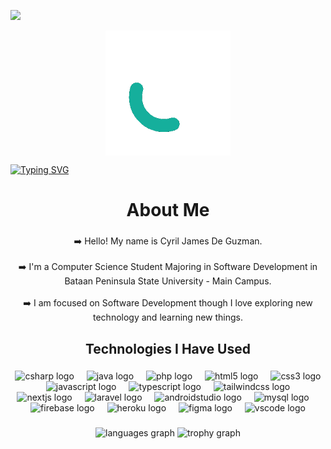 [![](https://visitcount.itsvg.in/api?id=Quinchy&icon=5&color=9)](https://visitcount.itsvg.in)

<div align="center">

<img align="center" style="width:200px;" src="image/QuinchY.gif"/>

</div>

<a href="https://git.io/typing-svg"><img src="https://readme-typing-svg.demolab.com?font=Geist+Mono&weight=600&size=35&pause=1000&color=6CFFDA&center=true&vCenter=true&width=1000&height=100&lines=Cyril+James+De+Guzman" alt="Typing SVG" /></a>

<h1 align="center">About Me</h1>

###

<p align="center">➡️ Hello! My name is Cyril James De Guzman.  <br><br>➡️ I'm a Computer Science Student Majoring in Software Development in Bataan Peninsula State University - Main Campus.<br><br>➡️ I am focused on Software Development though I love exploring new technology and learning new things.</p>

###

###

<h2 align="center">Technologies I Have Used</h2>

###

<div align="center">
  <img src="https://skillicons.dev/icons?i=cs" height="40" alt="csharp logo"  />
  <img width="12" />
  <img src="https://skillicons.dev/icons?i=java" height="40" alt="java logo"  />
  <img width="12" />
  <img src="https://skillicons.dev/icons?i=php" height="40" alt="php logo"  />
  <img width="12" />
  <img src="https://skillicons.dev/icons?i=html" height="40" alt="html5 logo"  />
  <img width="12" />
  <img src="https://skillicons.dev/icons?i=css" height="40" alt="css3 logo"  />
  <img width="12" />
  <img src="https://skillicons.dev/icons?i=js" height="40" alt="javascript logo"  />
  <img width="12" />
  <img src="https://skillicons.dev/icons?i=ts" height="40" alt="typescript logo"  />
  <img width="12" />
  <img src="https://skillicons.dev/icons?i=tailwind" height="40" alt="tailwindcss logo"  />
  <img width="12" />
  <img src="https://skillicons.dev/icons?i=nextjs" height="40" alt="nextjs logo"  />
  <img width="12" />
  <img src="https://skillicons.dev/icons?i=laravel" height="40" alt="laravel logo"  />
  <img width="12" />
  <img src="https://skillicons.dev/icons?i=androidstudio" height="40" alt="androidstudio logo"  />
  <img width="12" />
  <img src="https://skillicons.dev/icons?i=mysql" height="40" alt="mysql logo"  />
  <img width="12" />
  <img src="https://skillicons.dev/icons?i=firebase" height="40" alt="firebase logo"  />
  <img width="12" />
  <img src="https://skillicons.dev/icons?i=heroku" height="40" alt="heroku logo"  />
  <img width="12" />
  <img src="https://skillicons.dev/icons?i=figma" height="40" alt="figma logo"  />
  <img width="12" />
  <img src="https://skillicons.dev/icons?i=vscode" height="40" alt="vscode logo"  />
</div>

###

<div align="center">
  <img src="https://github-readme-stats.vercel.app/api/top-langs?username=Quinchy&locale=en&hide_title=false&layout=compact&card_width=320&langs_count=5&theme=tokyonight&hide_border=true&order=2" height="150" alt="languages graph"  />
  <img src="https://github-profile-trophy.vercel.app?username=Quinchy&theme=tokyonight&column=3&row=1&margin-w=8&margin-h=8&no-bg=false&no-frame=true&order=4" height="150" alt="trophy graph"  />
</div>
